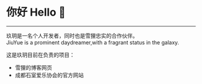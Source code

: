 # 你好 Hello 👋
<hr />
玖玥是一名个人开发者，同时也是雪狸忠实的合作伙伴。<br />
JiuYue is a prominent daydreamer,with a fragrant status in the galaxy.

<p>这是玖玥目前在负责的项目：</p> 

- 雪狸的博客网页
- 成都石室爱乐协会的官方网站



